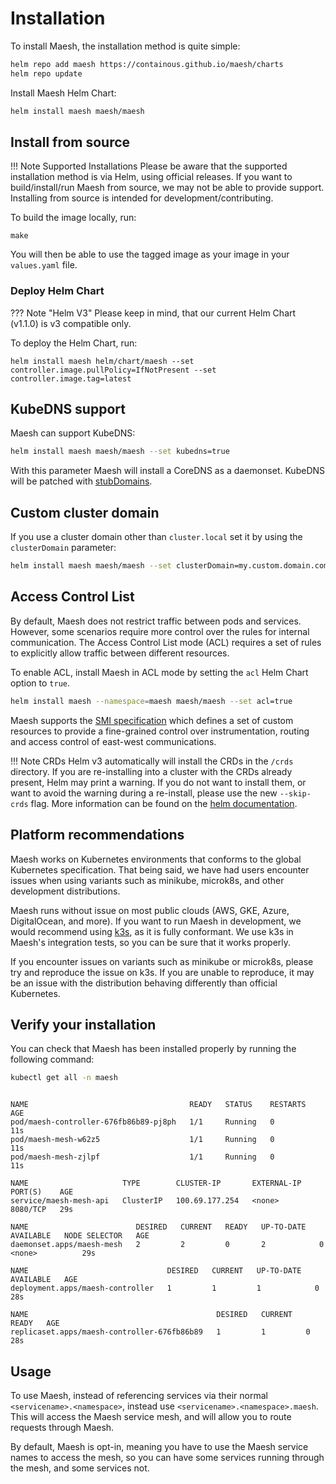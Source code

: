 # Installation

To install Maesh, the installation method is quite simple:

```bash
helm repo add maesh https://containous.github.io/maesh/charts
helm repo update
```

Install Maesh Helm Chart:

```bash
helm install maesh maesh/maesh
```

## Install from source

!!! Note Supported Installations
    Please be aware that the supported installation method is via Helm, using official releases.
    If you want to build/install/run Maesh from source, we may not be able to provide support.
    Installing from source is intended for development/contributing.

To build the image locally, run:

```shell
make
```

You will then be able to use the tagged image as your image in your `values.yaml` file.

### Deploy Helm Chart

??? Note "Helm V3"
    Please keep in mind, that our current Helm Chart (v1.1.0) is v3 compatible only.

To deploy the Helm Chart, run:

```shell
helm install maesh helm/chart/maesh --set controller.image.pullPolicy=IfNotPresent --set controller.image.tag=latest
```

## KubeDNS support

Maesh can support KubeDNS:

```bash
helm install maesh maesh/maesh --set kubedns=true
```

With this parameter Maesh will install a CoreDNS as a daemonset.
KubeDNS will be patched with [stubDomains](https://kubernetes.io/docs/tasks/administer-cluster/dns-custom-nameservers/#example-stub-domain).

## Custom cluster domain

If you use a cluster domain other than `cluster.local` set it by using the `clusterDomain` parameter:

```bash
helm install maesh maesh/maesh --set clusterDomain=my.custom.domain.com
```

## Access Control List

By default, Maesh does not restrict traffic between pods and services. However, some scenarios require more control
over the rules for internal communication. The Access Control List mode (ACL) requires a set of rules to explicitly allow 
traffic between different resources.

To enable ACL, install Maesh in ACL mode by setting the `acl` Helm Chart option to `true`.

```bash
helm install maesh --namespace=maesh maesh/maesh --set acl=true
```

Maesh supports the [SMI specification](https://smi-spec.io/) which defines a set of custom resources
to provide a fine-grained control over instrumentation, routing and access control of east-west communications.

!!! Note CRDs
    Helm v3 automatically will install the CRDs in the `/crds` directory.
    If you are re-installing into a cluster with the CRDs already present, Helm may print a warning.
    If you do not want to install them, or want to avoid the warning during a re-install,
    please use the new `--skip-crds` flag.
    More information can be found on the [helm documentation](https://helm.sh/docs/chart_best_practices/custom_resource_definitions/#method-1-let-helm-do-it-for-you).

## Platform recommendations

Maesh works on Kubernetes environments that conforms to the global Kubernetes specification.
That being said, we have had users encounter issues when using variants such as minikube, microk8s,
and other development distributions.

Maesh runs without issue on most public clouds (AWS, GKE, Azure, DigitalOcean, and more).
If you want to run Maesh in development, we would recommend using [k3s](https://k3s.io/), as it is fully conformant.
We use k3s in Maesh's integration tests, so you can be sure that it works properly.

If you encounter issues on variants such as minikube or microk8s, please try and reproduce the issue on k3s.
If you are unable to reproduce, it may be an issue with the distribution behaving differently than official Kubernetes.

## Verify your installation

You can check that Maesh has been installed properly by running the following command:

```bash tab="Command"
kubectl get all -n maesh
```

```text tab="Expected Output"

NAME                                    READY   STATUS    RESTARTS   AGE
pod/maesh-controller-676fb86b89-pj8ph   1/1     Running   0          11s
pod/maesh-mesh-w62z5                    1/1     Running   0          11s
pod/maesh-mesh-zjlpf                    1/1     Running   0          11s

NAME                     TYPE        CLUSTER-IP       EXTERNAL-IP   PORT(S)    AGE
service/maesh-mesh-api   ClusterIP   100.69.177.254   <none>        8080/TCP   29s

NAME                        DESIRED   CURRENT   READY   UP-TO-DATE   AVAILABLE   NODE SELECTOR   AGE
daemonset.apps/maesh-mesh   2         2         0       2            0           <none>          29s

NAME                               DESIRED   CURRENT   UP-TO-DATE   AVAILABLE   AGE
deployment.apps/maesh-controller   1         1         1            0           28s

NAME                                          DESIRED   CURRENT   READY   AGE
replicaset.apps/maesh-controller-676fb86b89   1         1         0       28s
```

## Usage

To use Maesh, instead of referencing services via their normal `<servicename>.<namespace>`, instead use `<servicename>.<namespace>.maesh`.
This will access the Maesh service mesh, and will allow you to route requests through Maesh.

By default, Maesh is opt-in, meaning you have to use the Maesh service names to access the mesh, so you can have some services running through the mesh, and some services not.

